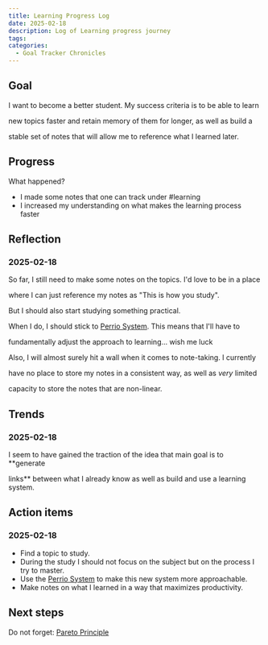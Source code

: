 ```yaml
---
title: Learning Progress Log
date: 2025-02-18
description: Log of Learning progress journey
tags: 
categories:
  - Goal Tracker Chronicles
---
```


## Goal

I want to become a better student. My success criteria is to be able to learn

new topics faster and retain memory of them for longer, as well as build a

stable set of notes that will allow me to reference what I learned later.

## Progress

What happened?

- I made some notes that one can track under #learning 
- I increased my understanding on what makes the learning process faster

## Reflection

### 2025-02-18

So far, I still need to make some notes on the topics. I'd love to be in a place

where I can just reference my notes as "This is how you study". 

But I should also start studying something practical. 

When I do, I should stick to [Perrio System](Perrio%20System.md). This means that I'll have to 

fundamentally adjust the approach to learning... wish me luck

Also, I will almost surely hit a wall when it comes to note-taking. I currently 

have no place to store my notes in a consistent way, as well as *very* limited 

capacity to store the notes that are non-linear.

## Trends

### 2025-02-18

I seem to have gained the traction of the idea that main goal is to **generate

links** between what I already know as well as build and use a learning system.

## Action items

### 2025-02-18

- Find a topic to study.
- During the study I should not focus on the subject but on the process I try
to master.
- Use the [Perrio System](Perrio%20System.md) to make this new system more approachable.
- Make notes on what I learned in a way that maximizes productivity.

## Next steps

Do not forget: [Pareto Principle](Pareto%20Principle.md)
